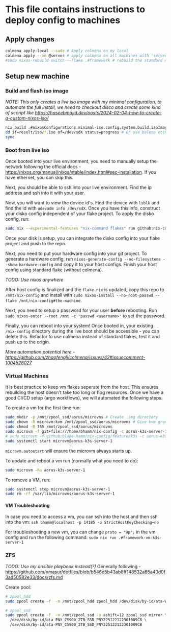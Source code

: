 # This file contains instructions to deploy config to machines

## Apply changes
```bash
colmena apply-local --sudo # Apply colmena on my local
colmena apply --on @server # apply colmena on all machines with 'server' tag
#sudo nixos-rebuild switch --flake .#framework # rebuild the standard way
```


## Setup new machine
### Build and flash iso image
*NOTE: This only creates a live iso image with my minimal configuration, to automate the full install, we need to checkout disco and create some kind of sccript like https://haseebmajid.dev/posts/2024-02-04-how-to-create-a-custom-nixos-iso/*
```bash
nix build .#nixosConfigurations.minimal-iso.config.system.build.isoImage
dd if=result/iso/*.iso of=/dev/sdX status=progress # Or use balena etcher
sync
```

### Boot from live iso
Once booted into your live environment, you need to manually setup the network following the official docs - https://nixos.org/manual/nixos/stable/index.html#sec-installation. If you have ethernet, you can skip this.

Next, you should be able to ssh into your live environment. Find the ip address and ssh into it with your user.

Now, you will want to view the device id's. Find the device with `lsblk` and find the id with `udevadm info /dev/sdX`. Once you have this info, construct your disko config independent of your flake project. To apply the disko config, run:
```bash
sudo nix --experimental-features "nix-command flakes" run github:nix-community/disko -- --mode disko /tmp/nix-config/hosts/machine/disko.nix
```

Once your disk is setup, you can integrate the disko config into your flake project and push to the repo.

Next, you need to put your hardware config into your git project. To generate a hardware config, run `nixos-generate-config --no-filesystems --show-hardware-config` and copy it to your host configs. Finish your host config using standard flake (without colmena).

*TODO: Use nixos anywhere*

After host config is finalized and the `flake.nix` is updated, copy this repo to `/mnt/nix-config` and install with `sudo nixos-install --no-root-passwd --flake /mnt/nix-config#the-machine`.

Next, you need to setup a password for your user **before** rebooting. Run `sudo nixos-enter --root /mnt -c 'passwd <username>'` to set the password.

Finally, you can reboot into your system! Once booted in, your existing `/nix-config` directory during the live boot should be accessible - you can delete this. Refactor to use colmena instead of standard flakes, test it and push up to the origin.

*More automation potential here - https://github.com/zhaofengli/colmena/issues/42#issuecomment-1004528027*


### Virtual Machines
It is best practice to keep vm flakes seperate from the host. This ensures rebuilding the host doesn't take too long or hog resources. Once we have a good CI/CD setup (argo workflows), we will automated the following steps.

To create a vm for the first time run:
```bash
sudo mkdir -p /mnt/zpool_ssd/aorus/microvms # Create .img directory
sudo chown -R microvm:kvm /mnt/zpool_ssd/aorus/microvms # Give kvm group and microvm user ownership
sudo chmod -R 755 /mnt/zpool_ssd/aorus/microvms
sudo microvm -f git+file:///home/bhamm/nix-config -c aorus-k3s-server-1
# sudo microvm -f github:blake-hamm/nix-config/feature/k3s -c aorus-k3s-server-1
sudo systemctl start microvm@aorus-k3s-server-1
```

`microvm.autostart` will ensure the microvm always starts up.


To update and reboot a vm run (normally what you need to do):
```bash
sudo microvm -Ru aorus-k3s-server-1
```

To remove a VM, run:
```bash
sudo systemctl stop microvm@aorus-k3s-server-1
sudo rm -rf /var/lib/microvms/aorus-k3s-server-1
```


#### VM Troubleshooting
In case you need to access a vm, you can ssh into the host and then ssh into the vm:
`ssh bhamm@localhost -p 14185 -o StrictHostKeyChecking=no`

For troubleshooting a new vm, you can change `proto = "9p";` in the vm config and run the following command:
`sudo nix run .#framework-vm-k3s-server-1`

### ZFS
*TODO: Use my ansible playbook instead(?)*
Generally following - https://github.com/nmasur/dotfiles/blob/b546d5b43ab8ff148532a65a43d0f3ad50582e33/docs/zfs.md

Create pool:
```bash
# zpool_hdd
sudo zpool create -f  -m /mnt/zpool_hdd zpool_hdd /dev/disk/by-id/ata-WDC_WD20EARS-00MVWB0_WD-WMAZA1699465

# zpool_ssd
sudo zpool create -f  -m /mnt/zpool_ssd -o ashift=12 zpool_ssd mirror \
  /dev/disk/by-id/ata-PNY_CS900_2TB_SSD_PNY225122122301009C8 \
  /dev/disk/by-id/ata-PNY_CS900_2TB_SSD_PNY225122122301009CB
```
